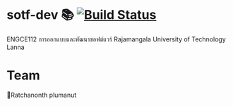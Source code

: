 # sotf-dev :books: [![Build Status](https://travis-ci.org/{ORG-or-USERNAME}/{REPO-NAME}.png?branch=master)](https://travis-ci.org/{ORG-or-USERNAME}/{REPO-NAME})
ENGCE112 การออกแบบและพัฒนาซอฟต์แวร์ 
Rajamangala University of Technology Lanna

# Team
:gem:Ratchanonth plumanut

